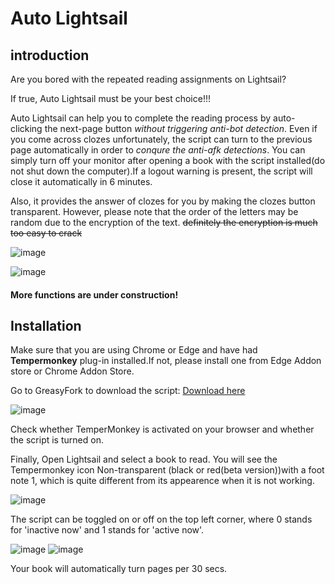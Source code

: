 # Auto Lightsail 

## introduction

Are you bored with the repeated reading assignments on Lightsail?

If true, Auto Lightsail must be your best choice!!!

Auto Lightsail can help you to complete the reading process by auto-clicking the next-page button
*without triggering anti-bot detection*. Even if you come across clozes unfortunately, the script can turn to the previous page automatically 
in order to *conqure the anti-afk detections*. You can simply turn off your monitor after opening a book with the script installed(do not shut down 
the computer).If a logout warning is present, the script will close it automatically in 6 minutes.

Also, it provides the answer of clozes for you by making the clozes button transparent. However, please note that the order of the letters
may be random due to the encryption of the text. ~~definitely the encryption is much too easy to crack~~

![image](https://github.com/Au0727/AutoLightsail/assets/125126631/3018d98c-9139-4200-a736-7a4e0284b9c2)

![image](https://github.com/Au0727/AutoLightsail/assets/125126631/32623eb2-a439-4875-977e-8435a690313b)

#### More functions are under construction!

## Installation


Make sure that you are using Chrome or Edge and have had **Tempermonkey** plug-in installed.If not, please install one from Edge Addon store or
Chrome Addon Store.

Go to GreasyFork to download the script:
[Download here](https://greasyfork.org/zh-CN/scripts/493891-autolightsail)

![image](https://github.com/Au0727/AutoLightsail/assets/125126631/91f4da6a-22c4-45b0-b50c-7806f7c481fc)

Check whether TemperMonkey is activated on your browser and whether the script is turned on.

Finally, Open Lightsail and select a book to read. You will see the Tempermonkey icon Non-transparent (black or red(beta version))with a foot note 1, which is quite different 
from its appearence when it is not working.

![image](https://github.com/Au0727/AutoLightsail/assets/125126631/ecbe1ae5-5ee7-41bc-94a0-6e71292133f2)

The script can be toggled on or off on the top left corner, where 0 stands for 'inactive now' and 1 stands for 'active now'.

![image](https://github.com/Au0727/AutoLightsail/assets/125126631/041daa8c-cc14-417e-b8ea-7124437405cf)
![image](https://github.com/Au0727/AutoLightsail/assets/125126631/bfc5d810-1963-4b71-8029-a2e37017835e)

Your book will automatically turn pages per 30 secs.
